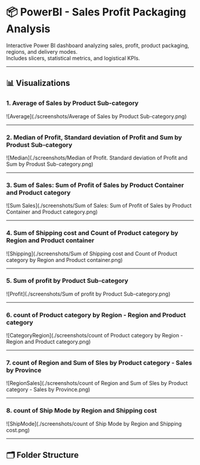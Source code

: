 # 📦 PowerBI - Sales Profit Packaging Analysis

Interactive Power BI dashboard analyzing sales, profit, product packaging, regions, and delivery modes.  
Includes slicers, statistical metrics, and logistical KPIs.

---

## 📊 Visualizations

### 1. Average of Sales by Product Sub-category  
![Average](./screenshots/Average of Sales by Product Sub-category.png)

---

### 2. Median of Profit, Standard deviation of Profit and Sum by Produst Sub-category  
![Median](./screenshots/Median of Profit. Standard deviation of Profit and Sum by Produst Sub-category.png)

---

### 3. Sum of Sales: Sum of Profit of Sales by Product Container and Product category  
![Sum Sales](./screenshots/Sum of Sales: Sum of Profit of Sales by Product Container and Product category.png)

---

### 4. Sum of Shipping cost and Count of Product category by Region and Product container  
![Shipping](./screenshots/Sum of Shipping cost and Count of Product category by Region and Product container.png)

---

### 5. Sum of profit by Product Sub-category  
![Profit](./screenshots/Sum of profit by Product Sub-category.png)

---

### 6. count of Product category by Region - Region and Product category  
![CategoryRegion](./screenshots/count of Product category by Region - Region and Product category.png)

---

### 7. count of Region and Sum of Sles by Product category - Sales by Province  
![RegionSales](./screenshots/count of Region and Sum of Sles by Product category - Sales by Province.png)

---

### 8. count of Ship Mode by Region and Shipping cost  
![ShipMode](./screenshots/count of Ship Mode by Region and Shipping cost.png)

---

## 🗂 Folder Structure

